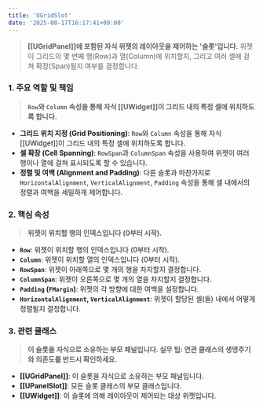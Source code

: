 ```yaml
---
title: 'UGridSlot'
date: '2025-08-17T16:17:41+09:00'
---
```

> **[[UGridPanel]]에 포함된 자식 위젯의 레이아웃을 제어하는 '슬롯'입니다.** 위젯이 그리드의 몇 번째 행(Row)과 열(Column)에 위치할지, 그리고 여러 셀에 걸쳐 확장(Span)될지 여부를 결정합니다.

### **1. 주요 역할 및 책임**
> **`Row`와 `Column` 속성을 통해 자식 [[UWidget]]이 그리드 내의 특정 셀에 위치하도록 합니다.**
* **그리드 위치 지정 (Grid Positioning)**:
	`Row`와 `Column` 속성을 통해 자식 [[UWidget]]이 그리드 내의 특정 셀에 위치하도록 합니다.
* **셀 확장 (Cell Spanning)**:
	`RowSpan`과 `ColumnSpan` 속성을 사용하여 위젯이 여러 행이나 열에 걸쳐 표시되도록 할 수 있습니다.
* **정렬 및 여백 (Alignment and Padding)**:
	다른 슬롯과 마찬가지로 `HorizontalAlignment`, `VerticalAlignment`, `Padding` 속성을 통해 셀 내에서의 정렬과 여백을 세밀하게 제어합니다.

### **2. 핵심 속성**
> **위젯이 위치할 행의 인덱스입니다 (0부터 시작).**
* **`Row`**:
	위젯이 위치할 행의 인덱스입니다 (0부터 시작).
* **`Column`**:
	위젯이 위치할 열의 인덱스입니다 (0부터 시작).
* **`RowSpan`**:
	위젯이 아래쪽으로 몇 개의 행을 차지할지 결정합니다.
* **`ColumnSpan`**:
	위젯이 오른쪽으로 몇 개의 열을 차지할지 결정합니다.
* **`Padding` (`FMargin`)**:
	위젯의 각 방향에 대한 여백을 설정합니다.
* **`HorizontalAlignment`, `VerticalAlignment`**:
	위젯이 할당된 셀(들) 내에서 어떻게 정렬될지 결정합니다.

### **3. 관련 클래스**
> **이 슬롯을 자식으로 소유하는 부모 패널입니다. 실무 팁: 연관 클래스의 생명주기와 의존도를 반드시 확인하세요.**
* **[[UGridPanel]]**:
	이 슬롯을 자식으로 소유하는 부모 패널입니다.
* **[[UPanelSlot]]**:
	모든 슬롯 클래스의 부모 클래스입니다.
* **[[UWidget]]**:
	이 슬롯에 의해 레이아웃이 제어되는 대상 위젯입니다.
